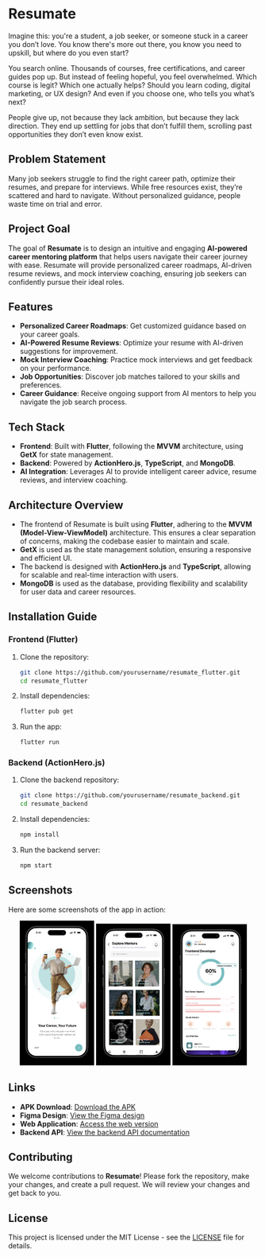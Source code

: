 # **Resumate**

Imagine this: you're a student, a job seeker, or someone stuck in a career you don’t love. You know there's more out there, you know you need to upskill, but where do you even start?

You search online. Thousands of courses, free certifications, and career guides pop up. But instead of feeling hopeful, you feel overwhelmed. Which course is legit? Which one actually helps? Should you learn coding, digital marketing, or UX design? And even if you choose one, who tells you what’s next?

People give up, not because they lack ambition, but because they lack direction. They end up settling for jobs that don’t fulfill them, scrolling past opportunities they don’t even know exist.

## **Problem Statement**

Many job seekers struggle to find the right career path, optimize their resumes, and prepare for interviews. While free resources exist, they’re scattered and hard to navigate. Without personalized guidance, people waste time on trial and error.

## **Project Goal**

The goal of **Resumate** is to design an intuitive and engaging **AI-powered career mentoring platform** that helps users navigate their career journey with ease. Resumate will provide personalized career roadmaps, AI-driven resume reviews, and mock interview coaching, ensuring job seekers can confidently pursue their ideal roles.

## **Features**

- **Personalized Career Roadmaps**: Get customized guidance based on your career goals.
- **AI-Powered Resume Reviews**: Optimize your resume with AI-driven suggestions for improvement.
- **Mock Interview Coaching**: Practice mock interviews and get feedback on your performance.
- **Job Opportunities**: Discover job matches tailored to your skills and preferences.
- **Career Guidance**: Receive ongoing support from AI mentors to help you navigate the job search process.

## **Tech Stack**

- **Frontend**: Built with **Flutter**, following the **MVVM** architecture, using **GetX** for state management.
- **Backend**: Powered by **ActionHero.js**, **TypeScript**, and **MongoDB**.
- **AI Integration**: Leverages AI to provide intelligent career advice, resume reviews, and interview coaching.

## **Architecture Overview**

- The frontend of Resumate is built using **Flutter**, adhering to the **MVVM (Model-View-ViewModel)** architecture. This ensures a clear separation of concerns, making the codebase easier to maintain and scale.
- **GetX** is used as the state management solution, ensuring a responsive and efficient UI.
- The backend is designed with **ActionHero.js** and **TypeScript**, allowing for scalable and real-time interaction with users.
- **MongoDB** is used as the database, providing flexibility and scalability for user data and career resources.

## **Installation Guide**

### **Frontend (Flutter)**

1. Clone the repository:

    ```bash
    git clone https://github.com/yourusername/resumate_flutter.git
    cd resumate_flutter
    ```

2. Install dependencies:

    ```bash
    flutter pub get
    ```

3. Run the app:

    ```bash
    flutter run
    ```

### **Backend (ActionHero.js)**

1. Clone the backend repository:

    ```bash
    git clone https://github.com/yourusername/resumate_backend.git
    cd resumate_backend
    ```

2. Install dependencies:

    ```bash
    npm install
    ```

3. Run the backend server:

    ```bash
    npm start
    ```

## **Screenshots**

Here are some screenshots of the app in action:

<p align="center">
  <img src="screenshots/screenshot1.png" alt="Screenshot 1" width="150"/>
  <img src="screenshots/screenshot2.png" alt="Screenshot 2" width="150"/>
  <img src="screenshots/screenshot3.png" alt="Screenshot 3" width="150"/>
</p>


## **Links**

- **APK Download**: [Download the APK](https://drive.google.com/drive/folders/1Ath_rNVLWPxO6YylJf1BtSAEzQjJ2iaB?usp=drive_link)
- **Figma Design**: [View the Figma design](https://www.figma.com/design/MoGYjG2sGtVZHkIYeHtuLx/ResuMate?node-id=44-2304&t=VC1dFgCELWCbtVb2-1)
- **Web Application**: [Access the web version](https://heroic-pavlova-0dcaef.netlify.app/)
- **Backend API**: [View the backend API documentation](https://resumate-backend-6dis.onrender.com)


## **Contributing**

We welcome contributions to **Resumate**! Please fork the repository, make your changes, and create a pull request. We will review your changes and get back to you.

## **License**

This project is licensed under the MIT License - see the [LICENSE](LICENSE) file for details.
